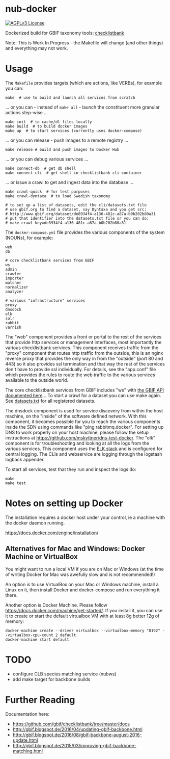 # nub-docker
[![AGPLv3 License](http://img.shields.io/badge/license-AGPLv3-blue.svg) ](https://github.com/mskyttner/nub-docker/blob/master/LICENSE)

Dockerized build for GBIF taxonomy tools: [checklistbank](https://github.com/gbif/checklistbank)

Note: This is Work In Progress - the Makefile will change (and other things) and everything may not work.

# Usage

The `Makefile` provides targets (which are actions, like VERBs), for example you can:

	make  # use to build and launch all services from scratch

... or you can - instead of `make all` - launch the constituent more granular actions step-wise ...

	make init  # to cache/dl files locally
	make build  # to build docker images
	make up  # to start services (currently uses docker-compose)

... or you can release - push images to a remote registry ...

	make release # build and push images to Docker Hub

... or you can debug various services ...

	make connect-db  # get db shell
	make connect-cli  # get shell in checklistbank cli container

... or issue a crawl to get and ingest data into the database ...
	
	make crawl-quick  # for test purposes
	make crawl-dyntaxa  # to load Swedish taxonomy

	# to set up a list of datasets, edit the cli/datasets.txt file
	# use gbif.org to find a dataset, say Dyntaxa and you get src:
	# http://www.gbif.org/dataset/de8934f4-a136-481c-a87a-b0b202b80a31
	# put that identifier into the datasets.txt file or you can do:
	# make crawl key=de8934f4-a136-481c-a87a-b0b202b80a31

The `docker-compose.yml` file provides the various components of the system (NOUNs), for example:

	web
	db

	# core checklistbank services from GBIF
	ws
	admin
	crawler
	importer
	matcher
	normalizer
	analyzer

	# various "infrastructure" services
	proxy 
	dnsdock 
	elk 
	solr
	rabbit
	varnish

The "web" component provides a front or portal to the rest of the services that provide http services or management interfaces, most importantly the various checklistbank services. This component receives traffic from the "proxy" component that routes http traffic from the outside, this is an nginx reverse proxy that provides the only way in from the "outside" (port 80 and 443) so it also provides ssl termination and that way the rest of the services don't have to provide ssl individually. For details, see the "app.conf" file which provides the rules to route the web traffic to the various services available to the outside world.

The core checklistbank services from GBIF includes "ws" with [the GBIF API documented here](http://www.gbif.org/developer/species)... To start a crawl for a dataset you can use make again. See [datasets.txt](cli/datasets.txt) for all registered datasets.

The dnsdock component is used for service discovery from within the host machine, on the "inside" of the software defined network. With this component, it becomes possible for you to reach the various components inside the SDN using commands like "ping rabbitmq.docker". For setting up DNS to work properly on your host machine, please follow the setup instructions at https://github.com/mskyttner/dns-test-docker. The "elk" component is for troubleshooting and looking at all the logs from the various services. This component uses the [ELK stack](http://elk-docker.readthedocs.io/) and is configured for central logging. The CLIs and webservice are logging through the logstash logback appender.

To start all services, test that they run and inspect the logs do:

	make
	make test

# Notes on setting up Docker

The installation requires a docker host under your control, ie a machine with the docker daemon running. 

https://docs.docker.com/engine/installation/

## Alternatives for Mac and Windows: Docker Machine or VirtualBox

You might want to run a local VM if you are on Mac or Windows (at the time of writing Docker for Mac was awefully slow and is not recommended!)

An option is to use VirtualBox on your Mac or Windows machine, install a Linux on it, then install Docker and docker-compose and run everything it there.

Another option is Docker Machine. Please follow https://docs.docker.com/machine/get-started/. If you install it, you can use it to create or start the default virtualbox VM with at least 8g better 12g of memory:

	docker-machine create --driver virtualbox --virtualbox-memory "8192" --virtualbox-cpu-count 2 default
	docker-machine start default

# TODO

 - configure CLB species matching service (nubws)
 - add make target for backbone builds

# Further Reading

Documentation here:

- https://github.com/gbif/checklistbank/tree/master/docs
- http://gbif.blogspot.de/2016/04/updating-gbif-backbone.html
- http://gbif.blogspot.de/2016/08/gbif-backbone-august-2016-update.html
- http://gbif.blogspot.de/2015/03/improving-gbif-backbone-matching.html
